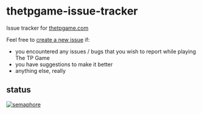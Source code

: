 # thetpgame-issue-tracker

Issue tracker for [thetpgame.com](http://thetpgame.com/)

Feel free to [create a new issue](https://github.com/foxdb/thetpgame-issue-tracker/issues) if:
- you encountered any issues / bugs that you wish to report while playing The TP Game
- you have suggestions to make it better
- anything else, really

## status

[![semaphore](https://foxdb.semaphoreci.com/badges/thetpgame.svg?key=d55bc488-d2a3-4dea-8eb2-68c94d967d58&style=shields)](https://foxdb.semaphoreci.com/projects/thetpgame)
